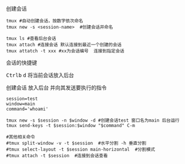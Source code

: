 



创建会话

```shell
tmux #自动创建会话，按数字依次命名
tmux new -s <session-name>  #创建会话并命名

tmux ls #查看后台会话
tmux attach #连接会话 默认连接到最近一个创建的会话
tmux attatch -t xxx #xx为会话编号  连接到指定会话
```



会话的快捷键

<kbd>Ctrl</kbd><kbd>b</kbd>  <kbd>d</kbd> 将当前会话放入后台



创建会话 放入后台 并向其发送要执行的指令

```shell
session=test
window=main
command='whoami'

tmux new -s $session -n $window -d #创建会话test 窗口名为main 后台运行
tmux send-keys -t $session:$window "$command" C-m

#其他相关命令
#tmux split-window -v -t $session  #水平分割 -h 垂直分割
#tmux select-layout -t $session main-horizontal  #分割模式
#tmux attach -t $session  #连接到会话查看
```

